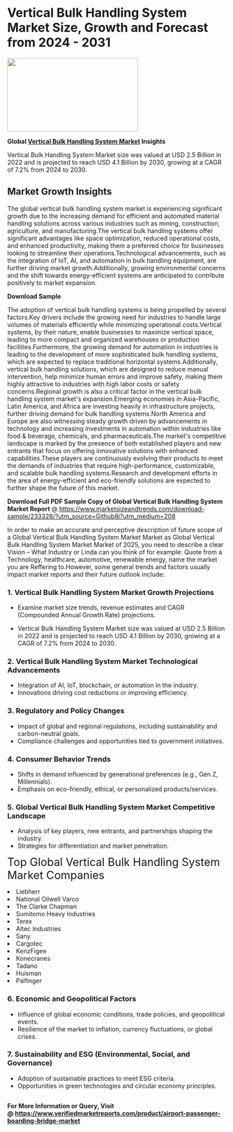 <H1>Vertical Bulk Handling System Market Size, Growth and Forecast from 2024 - 2031</H1><img class="aligncenter size-medium wp-image-584254" src="https://thirdeyenews.in/wp-content/uploads/2024/09/Global-Market-Research-300x168.jpeg" alt="" width="300" height="168" /><p><strong>Global&nbsp;<a href="https://www.marketsizeandtrends.com/download-sample/233328/?utm_source=Github8j?utm_medium=208">Vertical Bulk Handling System Market</a> Insights</strong></p><p>Vertical Bulk Handling System Market size was valued at USD 2.5 Billion in 2022 and is projected to reach USD 4.1 Billion by 2030, growing at a CAGR of 7.2% from 2024 to 2030.</p><p><h2>Market Growth Insights</h2> <p>The global vertical bulk handling system market is experiencing significant growth due to the increasing demand for efficient and automated material handling solutions across various industries such as mining, construction, agriculture, and manufacturing.The vertical bulk handling systems offer significant advantages like space optimization, reduced operational costs, and enhanced productivity, making them a preferred choice for businesses looking to streamline their operations.Technological advancements, such as the integration of IoT, AI, and automation in bulk handling equipment, are further driving market growth.Additionally, growing environmental concerns and the shift towards energy-efficient systems are anticipated to contribute positively to market expansion.</p> <p><strong>Download Sample</strong></p> <p>The adoption of vertical bulk handling systems is being propelled by several factors.Key drivers include the growing need for industries to handle large volumes of materials efficiently while minimizing operational costs.Vertical systems, by their nature, enable businesses to maximize vertical space, leading to more compact and organized warehouses or production facilities.Furthermore, the growing demand for automation in industries is leading to the development of more sophisticated bulk handling systems, which are expected to replace traditional horizontal systems.Additionally, vertical bulk handling solutions, which are designed to reduce manual intervention, help minimize human errors and improve safety, making them highly attractive to industries with high labor costs or safety concerns.Regional growth is also a critical factor in the vertical bulk handling system market's expansion.Emerging economies in Asia-Pacific, Latin America, and Africa are investing heavily in infrastructure projects, further driving demand for bulk handling systems.North America and Europe are also witnessing steady growth driven by advancements in technology and increasing investments in automation within industries like food & beverage, chemicals, and pharmaceuticals.The market's competitive landscape is marked by the presence of both established players and new entrants that focus on offering innovative solutions with enhanced capabilities.These players are continuously evolving their products to meet the demands of industries that require high-performance, customizable, and scalable bulk handling systems.Research and development efforts in the area of energy-efficient and eco-friendly solutions are expected to further shape the future of this market.</p> <p><span class=""><strong>Download Full PDF Sample Copy of Global Vertical Bulk Handling System Market Report</strong> @ <a href="https://www.marketsizeandtrends.com/download-sample/233328/?utm_source=Github8j?utm_medium=208" target="_blank">https://www.marketsizeandtrends.com/download-sample/233328/?utm_source=Github8j?utm_medium=208</a></span></p><p>In order to make an accurate and perceptive description of future scope of a Global&nbsp;Vertical Bulk Handling System Market Market as Global&nbsp;Vertical Bulk Handling System Market Market of 2025, you need to describe a clear Vision &ndash; What Industry or Linda can you think of for example: Quote from a Technology, healthcare, automotive, renewable energy, name the market you are Reffering to.However, some general trends and factors usually impact market reports and their future outlook include:</p><h3>1.&nbsp;<strong>Vertical Bulk Handling System Market Growth Projections</strong></h3><ul><li>Examine market size trends, revenue estimates and CAGR (Compounded Annual Growth Rate) projections.</li><li><p>Vertical Bulk Handling System Market size was valued at USD 2.5 Billion in 2022 and is projected to reach USD 4.1 Billion by 2030, growing at a CAGR of 7.2% from 2024 to 2030.</p></li></ul><h3>2.&nbsp;<strong>Vertical Bulk Handling System Market Technological Advancements</strong></h3><ul><li>Integration of AI, IoT, blockchain, or automation in the industry.</li><li>Innovations driving cost reductions or improving efficiency.</li></ul><h3>3.&nbsp;<strong>Regulatory and Policy Changes</strong></h3><ul><li>Impact of global and regional regulations, including sustainability and carbon-neutral goals.</li><li>Compliance challenges and opportunities tied to government initiatives.</li></ul><h3>4.&nbsp;<strong>Consumer Behavior Trends</strong></h3><ul><li>Shifts in demand influenced by generational preferences (e.g., Gen Z, Millennials).</li><li>Emphasis on eco-friendly, ethical, or personalized products/services.</li></ul><h3>5.&nbsp;<strong>Global Vertical Bulk Handling System Market Competitive Landscape</strong></h3><ul><li>Analysis of key players, new entrants, and partnerships shaping the industry.</li><li>Strategies for differentiation and market penetration.</li></ul><p data-pm-slice="1 1 []"><span style="color: inherit; font-family: inherit; font-size: 25px;">Top Global Vertical Bulk Handling System Market Companies</span></p><div class="" data-test-id=""><p><li>Liebherr</li><li> National Oilwell Varco</li><li> The Clarke Chapman</li><li> Sumitomo Heavy Industries</li><li> Terex</li><li> Altec Industries</li><li> Sany</li><li> Cargotec</li><li> KenzFigee</li><li> Konecranes</li><li> Tadano</li><li> Huisman</li><li> Palfinger</li></p></div><h3>6.&nbsp;<strong>Economic and Geopolitical Factors</strong></h3><ul><li>Influence of global economic conditions, trade policies, and geopolitical events.</li><li>Resilience of the market to inflation, currency fluctuations, or global crises.</li></ul><h3>7.&nbsp;<strong>Sustainability and ESG (Environmental, Social, and Governance)</strong></h3><ul><li>Adoption of sustainable practices to meet ESG criteria.</li><li>Opportunities in green technologies and circular economy principles.</li></ul><h2><strong style="font-size: 14px;">For More Information or Query, Visit @&nbsp;</strong><a style="background-color: #ffffff; font-size: 14px;" href="https://www.marketsizeandtrends.com/report/vertical-bulk-handling-system-market/" target="_blank">https://www.verifiedmarketreports.com/product/airport-passenger-boarding-bridge-market</a></h2>